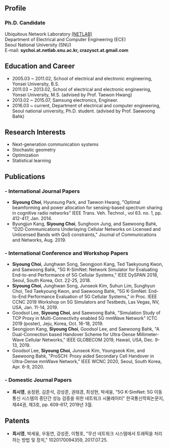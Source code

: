 ## Profile
### Ph.D. Candidate  
Ubiquitous Network Laboratory [(NETLAB)](http://netlab.snu.ac.kr)  
Department of Electrical and Computer Engineering (ECE)  
Seoul National University (SNU)  
E-mail: **sychoi.at.netlab.snu.ac.kr, crazysct.at.gmail.com**  

## Education and Career
* 2005.03 ~ 2011.02, School of electrical and electronic engineering, Yonsei University, B.S.
* 2011.03 ~ 2013.02, School of electrical and electronic engineering, Yonsei University, M.S. (advised by Prof. Taewon Hwang)
* 2013.02 ~ 2015.07, Samsung electronics, Engineer.
* 2016.03 ~ current, Department of electrical and computer engineering, Seoul national university, Ph.D. student. (advised by Prof. Saewoong Bahk)

## Research Interests
* Next-generation communication systems
* Stochastic geometry
* Optimization
* Statistical learning

## Publications
### - International Journal Papers
* **Siyoung Choi**, Hyunsung Park, and Taewon Hwang, "Optimal beamforming and power allocation for sensing-based spectrum sharing in cognitive radio networks" IEEE Trans. Veh. Technol., vol 63. no. 1, pp. 412-417, Jan. 2014.
* Byungjun Kang, **Siyoung Choi**, Sunghoon Jung, and Saewoong Bahk, "D2D Communications Underlaying Cellular Networks on Licensed and Unlicensed Bands with QoS constraints," Journal of Communications and Networks, Aug. 2019.

### - International Conference and Workshop Papers
* **Siyoung Choi**, Junghwan Song, Seongjoon Kang, Ted Taekyoung Kwon, and Saewoong Bahk, "5G K-SimNet: Network Simulator for Evaluating End-to-end Performance of 5G Cellular Systems," IEEE DySPAN 2018, Seoul, South Korea, Oct. 22-25, 2018.
* **Siyoung Choi**, Junghwan Song, Junseok Kim, Suhun Lim, Sunghyun Choi, Ted Taekyoung Kwon, and Saewoong Bahk, "5G K-SimNet: End-to-End Performance Evaluation of 5G Cellular Systems," in Proc. IEEE CCNC 2019 Workshop on 5G Simulators and Testbeds, Las Vegas, NV, USA, Jan. 11-14, 2019.
* Goodsol Lee, **Siyoung Choi**, and Saewoong Bahk, "Simulation Study of TCP Proxy in Multi-Connectivity enabled 5G mmWave Network"  ICTC 2019 (poster), Jeju, Korea,  Oct. 16-18, 2019.
* Seongjoon Kang, **Siyoung Choi**, Goodsol Lee, and Saewoong Bahk, "A Dual-Connection based Handover Scheme for Ultra-Dense Millimeter-Wave Cellular Networks," IEEE GLOBECOM 2019, Hawaii, USA,  Dec. 9-13, 2019.
* Goodsol Lee, **Siyoung Choi**, Junseok Kim, Youngseok Kim, and Saewoong Bahk, "ProSCH: Proxy aided Secondary Cell Handover in Ultra-Dense mmWave Network," IEEE WCNC 2020, Seoul, South Korea,  Apr. 6-9, 2020.

### - Domestic Journal Papers
* **최시영**, 송정환, 김준석, 강성준, 권태경, 최성현, 박세웅, "5G K-SimNet: 5G 이동통신 시스템의 종단간 성능 검증을 위한 네트워크 시뮬레이터" 한국통신학회논문지, 제44권, 제3호, pp. 609-617, 2019년 3월.

## Patents
* **최시영**, 박세웅, 우동연, 강성준, 이형호, "무선 네트워크 시스템에서 트래픽을 처리하는 방법 및 장치," 1020170094359, 2017.07.25.

<!--
---
layout: default
---

Text can be **bold**, _italic_, or ~~strikethrough~~.

[Link to another page](./another-page.html).

There should be whitespace between paragraphs.

There should be whitespace between paragraphs. We recommend including a README, or a file with information about your project.

# Header 1

This is a normal paragraph following a header. GitHub is a code hosting platform for version control and collaboration. It lets you and others work together on projects from anywhere.

## Header 2

> This is a blockquote following a header.
>
> When something is important enough, you do it even if the odds are not in your favor.

### Header 3

```js
// Javascript code with syntax highlighting.
var fun = function lang(l) {
  dateformat.i18n = require('./lang/' + l)
  return true;
}
```

```ruby
# Ruby code with syntax highlighting
GitHubPages::Dependencies.gems.each do |gem, version|
  s.add_dependency(gem, "= #{version}")
end
```

#### Header 4

*   This is an unordered list following a header.
*   This is an unordered list following a header.
*   This is an unordered list following a header.

##### Header 5

1.  This is an ordered list following a header.
2.  This is an ordered list following a header.
3.  This is an ordered list following a header.

###### Header 6

| head1        | head two          | three |
|:-------------|:------------------|:------|
| ok           | good swedish fish | nice  |
| out of stock | good and plenty   | nice  |
| ok           | good `oreos`      | hmm   |
| ok           | good `zoute` drop | yumm  |

### There's a horizontal rule below this.

* * *

### Here is an unordered list:

*   Item foo
*   Item bar
*   Item baz
*   Item zip

### And an ordered list:

1.  Item one
1.  Item two
1.  Item three
1.  Item four

### And a nested list:

- level 1 item
  - level 2 item
  - level 2 item
    - level 3 item
    - level 3 item
- level 1 item
  - level 2 item
  - level 2 item
  - level 2 item
- level 1 item
  - level 2 item
  - level 2 item
- level 1 item

### Small image

![Octocat](https://github.githubassets.com/images/icons/emoji/octocat.png)

### Large image

![Branching](https://guides.github.com/activities/hello-world/branching.png)


### Definition lists can be used with HTML syntax.

<dl>
<dt>Name</dt>
<dd>Godzilla</dd>
<dt>Born</dt>
<dd>1952</dd>
<dt>Birthplace</dt>
<dd>Japan</dd>
<dt>Color</dt>
<dd>Green</dd>
</dl>

```
Long, single-line code blocks should not wrap. They should horizontally scroll if they are too long. This line should be long enough to demonstrate this.
```

```
The final element.
```
-->